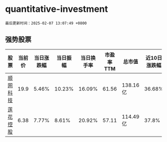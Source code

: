 # quantitative-investment

`最后更新时间：2025-02-07 13:07:49 +0800`

## 强势股票

|股票|当前价|当日涨跌幅|当日振幅|当日换手率|市盈率TTM|总市值|近10日涨跌幅|
|----|----|----|----|----|----|----|----|
|[顺网科技](https://xueqiu.com/S/SZ300113)|19.9|5.46%|10.23%|16.09%|61.56|138.16亿|36.68%|
|[莲花控股](https://xueqiu.com/S/SH600186)|6.38|7.77%|8.61%|20.92%|57.11|114.49亿|37.8%|
